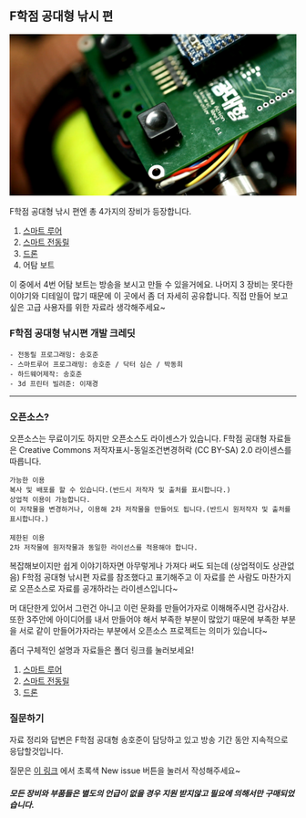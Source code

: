 ## F학점 공대형 낚시 편
![alt text](/ElectricReel/image/reel.jpg "reel")

F학점 공대형 낚시 편엔 총 4가지의 장비가 등장합니다.  

1. [스마트 루어](/SmartLure/)
2. [스마트 전동릴](/ElectricReel/)
3. [드론](/DroneRelease/)
4. 어탐 보트

이 중에서 4번 어탐 보트는 방송을 보시고 만들 수 있을거에요. 나머지 3 장비는 못다한 이야기와 디테일이 많기 때문에 이 곳에서 좀 더 자세히 공유합니다. 직접 만들어 보고 싶은 고급 사용자를 위한 자료라 생각해주세요~

### F학점 공대형 낚시편 개발 크레딧
```
- 전동릴 프로그래밍: 송호준
- 스마트루어 프로그래밍: 송호준 / 닥터 심슨 / 박동희
- 하드웨어제작: 송호준
- 3d 프린터 빌려준: 이재경
```

---

### 오픈소스?
오픈소스는 무료이기도 하지만 오픈소스도 라이센스가 있습니다. F학점 공대형 자료들은 Creative Commons 저작자표시-동일조건변경허락 (CC BY-SA) 2.0 라이센스를 따릅니다.
```
가능한 이용
복사 및 배포를 할 수 있습니다.(반드시 저작자 및 출처를 표시합니다.)
상업적 이용이 가능합니다.
이 저작물을 변경하거나, 이용해 2차 저작물을 만들어도 됩니다.(반드시 원저작자 및 출처를 표시합니다.)

제한된 이용
2차 저작물에 원저작물과 동일한 라이선스를 적용해야 합니다.
```

복잡해보이지만 쉽게 이야기하자면 아무렇게나 가져다 써도 되는데 (상업적이도 상관없음) F학점 공대형 낚시편 자료를 참조했다고 표기해주고 이 자료를 쓴 사람도 마찬가지로 오픈소스로 자료를 공개하라는 라이센스입니다~

머 대단한게 있어서 그런건 아니고 이런 문화를 만들어가자로 이해해주시면 감사감사. 또한 3주안에 아이디어를 내서 만들어야 해서 부족한 부분이 많았기 때문에 부족한 부분을 서로 같이 만들어가자라는 부분에서 오픈소스 프로젝트는 의미가 있습니다~

좀더 구체적인 설명과 자료들은 폴더 링크를 눌러보세요!

1. [스마트 루어](/SmartLure/)
2. [스마트 전동릴](/ElectricReel/)
3. [드론](/DroneRelease/)

### 질문하기
자료 정리와 답변은 F학점 공대형 송호준이 담당하고 있고 방송 기간 동안 지속적으로 응답할것입니다.

질문은 [이 링크](https://github.com/gradefree-eng/Fishing/issues)
에서 초록색 New issue 버튼을 눌러서 작성해주세요~

##### 모든 장비와 부품들은 별도의 언급이 없을 경우 지원 받지않고 필요에 의해서만 구매되었습니다.
